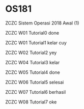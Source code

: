 # OS181

ZCZC Sistem Operasi 2018 Awal (1)

ZCZC W01 Tutorial0 done

ZCZC W01 Tutorial1 kelar cuy

ZCZC W02 Tutorial2 yey

ZCZC W04 Tutorial3 kelar

ZCZC W05 Tutorial4 done

ZCZC W06 Tutorial5 selesai

ZCZC W07 Tutorial6 berhasil

ZCZC W08 Tutorial7 oke

